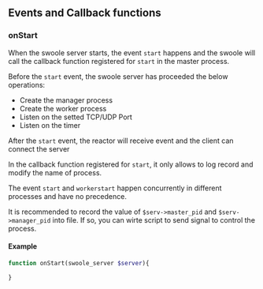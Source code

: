 ## Events and Callback functions 

### onStart

When the swoole server starts, the event `start` happens and the swoole will call the callback function registered for `start` in the master process.

Before the `start` event, the swoole server has proceeded the below operations:

- Create the manager process
- Create the worker process
- Listen on the setted TCP/UDP Port
- Listen on the timer

After the `start` event, the reactor will receive event and the client can connect the server

In the callback function registered for `start`, it only allows to log record and modify the name of process. 

The event `start` and `workerstart` happen concurrently in different processes and have no precedence.

It is recommended to record the value of `$serv->master_pid` and `$serv->manager_pid` into file. If so, you can wirte script to send signal to control the process.

#### Example

```php
function onStart(swoole_server $server){

}
```
